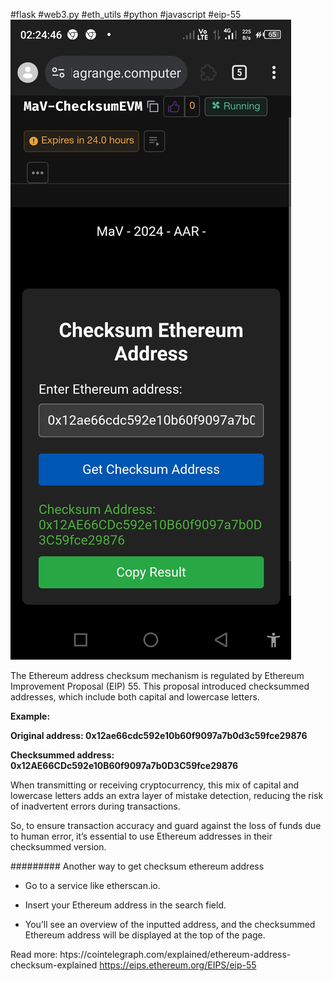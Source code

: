 #flask #web3.py #eth_utils #python #javascript #eip-55
![Description](https://raw.githubusercontent.com/xxScorpius97xx/ChecksumEthereumAddres/main/Screenshot_20240823-022448.jpg)

The Ethereum address checksum mechanism is regulated by Ethereum Improvement Proposal (EIP) 55. This proposal introduced checksummed addresses, which include both capital and lowercase letters. 

**Example:**

**Original address: 0x12ae66cdc592e10b60f9097a7b0d3c59fce29876**

**Checksummed address: 0x12AE66CDc592e10B60f9097a7b0D3C59fce29876**

When transmitting or receiving cryptocurrency, this mix of capital and lowercase letters adds an extra layer of mistake detection, reducing the risk of inadvertent errors during transactions. 

So, to ensure transaction accuracy and guard against the loss of funds due to human error, it’s essential to use Ethereum addresses in their checksummed version.

#########
Another way to get checksum ethereum address

- Go to a service like etherscan.io.

- Insert your Ethereum address in the search field.

- You’ll see an overview of the inputted address, and the checksummed Ethereum address will be displayed at the top of the page.


Read more:
htps://cointelegraph.com/explained/ethereum-address-checksum-explained
https://eips.ethereum.org/EIPS/eip-55


